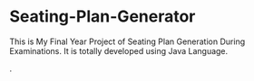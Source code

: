 # Seating-Plan-Generator

This is My Final Year Project of Seating Plan Generation During Examinations. It is totally developed using Java Language.





























.






































